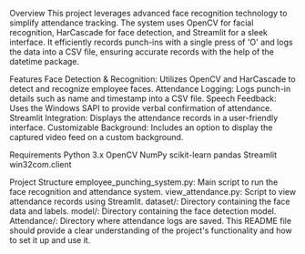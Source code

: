 Overview
This project leverages advanced face recognition technology to simplify attendance tracking. The system uses OpenCV for facial recognition, HarCascade for face detection, and Streamlit for a sleek interface. It efficiently records punch-ins with a single press of 'O' and logs the data into a CSV file, ensuring accurate records with the help of the datetime package.

Features
Face Detection & Recognition: Utilizes OpenCV and HarCascade to detect and recognize employee faces.
Attendance Logging: Logs punch-in details such as name and timestamp into a CSV file.
Speech Feedback: Uses the Windows SAPI to provide verbal confirmation of attendance.
Streamlit Integration: Displays the attendance records in a user-friendly interface.
Customizable Background: Includes an option to display the captured video feed on a custom background.

Requirements
Python 3.x
OpenCV
NumPy
scikit-learn
pandas
Streamlit
win32com.client

Project Structure
employee_punching_system.py: Main script to run the face recognition and attendance system.
view_attendance.py: Script to view attendance records using Streamlit.
dataset/: Directory containing the face data and labels.
model/: Directory containing the face detection model.
Attendance/: Directory where attendance logs are saved.
This README file should provide a clear understanding of the project's functionality and how to set it up and use it.

